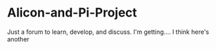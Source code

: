 # Alicon-and-Pi-Project
Just a forum to learn, develop, and discuss. 
I'm getting.... I think
here's another
